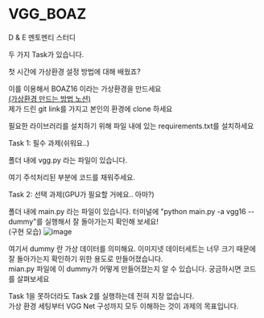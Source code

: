 # VGG_BOAZ  

D & E 멘토멘티 스터디  

두 가지 Task가 있습니다.  


첫 시간에 가상환경 설정 방법에 대해 배웠죠?  

이를 이용해서 BOAZ16 이라는 가상환경을 만드세요  
<a href='https://www.notion.so/OT-d0144e9702d44bfbaa2a1749a4ff73ea'>(가상환경 만드는 방법 노션)</a>  
제가 드린 git link를 가지고 본인의 환경에 clone 하세요  

필요한 라이브러리를 설치하기 위해 파일 내에 있는 requirements.txt를 설치하세요

Task 1: 필수 과제(쉬워요..)  

폴더 내에 vgg.py 라는 파일이 있습니다.

여기 주석처리된 부분에 코드를 채워주세요.  

Task 2: 선택 과제(GPU가 필요할 거에요.. 아마?)  

폴더 내에 main.py 라는 파일이 있습니다.
터미널에 "python main.py -a vgg16 --dummy"를 실행해서 잘 돌아가는지 확인해 보세요!  
(구현 모습)
![image](https://github.com/Jeong-Eul/VGG-16-BOAZ/assets/122766824/2da63760-364f-445e-8890-3ca9d19ada01)

여기서 dummy 란 가상 데이터를 의미해요. 이미지넷 데이터세트는 너무 크기 때문에 잘 돌아가는지 확인하기 위한 용도로 만들어졌습니다.  
mian.py 파일에 이 dummy가 어떻게 만들어졌는지 알 수 있습니다. 궁금하시면 코드를 살펴보세요  

Task 1을 못하더라도 Task 2를 실행하는데 전혀 지장 없습니다.  
가상 환경 세팅부터 VGG Net 구성까지 모두 이해하는 것이 과제의 목표입니다.
